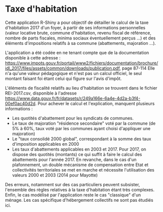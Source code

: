 # Taxe d'habitation

Cette application R-Shiny a pour objectif de détailler le calcul de la taxe d'habitation 2017 d'un foyer, à partir de ses informations personnelles (valeur locative brute, commune d'habitation, revenu fiscal de référence, nombre de parts fiscales, minima sociaux éventuellement perçus ...) et des éléments d'impositions relatifs à sa commune (abattements, majoration ...).

L'application a été codée en ne tenant compte que de la documentation disponible à cette adresse :
https://www.impots.gouv.fr/portail/www2/fichiers/documentation/brochure/idl_2017/files/assets/common/downloads/publication.pdf, page 87-114
Elle n'a qu'une valeur pédagogique et n'est pas un calcul officiel, le seul montant faisant foi étant celui qui figure sur l'avis d'impôt.

L'éléments de fiscalité relatifs au lieu d'habitation se trouvent dans le fichier REI-2017.csv, disponible à l'adresse https://www.data.gouv.fr/fr/datasets/r/249a166e-6a4e-4d2a-b3f4-00ef0ac40d2d. Pour achever le calcul et l'explication, manquent plusieurs informations : 
* Les quotités d'abattement pour les syndicats de communes. 
* Le taux de majoration "résidence secondaire" voté par la commune (de 5% à 60%, taux voté par les communes ayant choisi d'appliquer une majoration)
* Le "taux consolidé 2000 global", correspondant à la somme des taux d'imposition applicables en 2000
* Les taux d'abattements applicables en 2003 et 2017. 
Pour 2017, on dispose des quotités (montants) ce qui suffit à faire le calcul des abattements pour l'année 2017. En revanche, dans le cas d'un plafonnement, un double mécanisme de compensation entre Etat et collectivités territoriales se met en marche et nécessite l'utilisation des valeurs 2000 et 2003 (2014 pour Mayotte)

Des erreurs, notamment sur des cas particuliers peuvent subsister, l'ensemble des règles relatives à la taxe d'habitation étant très complexes. 
Enfin, le cas modélisé par l'application reste le cas "classique" d'un ménage. Les cas spécifique d'hébergement collectifs ne sont pas étudiés ici.
